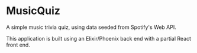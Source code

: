 # MusicQuiz

A simple music trivia quiz, using data seeded from Spotify's Web API.

This application is built using an Elixir/Phoenix back end with a partial React front end.
